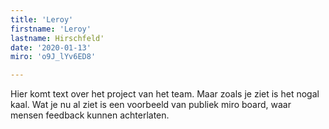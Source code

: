 ```yaml
---
title: 'Leroy'
firstname: 'Leroy'
lastname: Hirschfeld'
date: '2020-01-13'
miro: 'o9J_lYv6ED8'

---
```


Hier komt text over het project van het team. Maar zoals je ziet is het nogal kaal. Wat je nu al ziet is een voorbeeld van publiek miro board, waar mensen feedback kunnen achterlaten.

